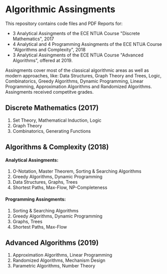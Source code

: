 # Algorithmic Assingments

This repository contains code files and PDF Reports for:
* 3 Analytical Assingments of the ECE NTUA Course "Discrete Mathematics", 2017
* 4 Analytical and 4 Programming Assingments of the ECE NTUA Course "Algorithms and Complexity", 2018
* 3 Analytical Assingments of the ECE NTUA Course "Advanced Algorithms", offered at 2019.

Assingments cover most of the classical algorithmic areas as well as modern approaches, like: Data Structures, Graph Theory and Trees, Logic, Combinatorics, Greedy Algorithms, Dynamic Programming, Linear Programming, Approximation Algorithms and Randomized Algorithms. Assingments received competitve grades.

## Discrete Mathematics (2017)

1. Set Theory, Mathematical Induction, Logic
2. Graph Theory
3. Combinatorics, Generating Functions

## Algorithms & Complexity (2018)

#### Analytical Assingments:
1. O-Notation, Master Theorem, Sorting & Searching Algorithms
2. Greedy Algorithms, Dynamic Programming
3. Data Structures, Graphs, Trees
4. Shortest Paths, Max-Flow, NP-Completeness

#### Programming Assingments:
1. Sorting & Searching Algorithms
2. Greedy Algorithms, Dynamic Programming
3. Graphs, Trees
4. Shortest Paths, Max-Flow

## Advanced Algorithms (2019)

1. Approximation Algorithms, Linear Programming
2. Randomized Algorithms, Mechanism Design
3. Parametric Algorithms, Number Theory
